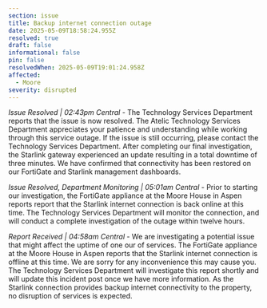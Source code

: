 ```yaml
---
section: issue
title: Backup internet connection outage
date: 2025-05-09T18:58:24.955Z
resolved: true
draft: false
informational: false
pin: false
resolvedWhen: 2025-05-09T19:01:24.958Z
affected:
  - Moore
severity: disrupted
---
```

*Issue Resolved | 02:43pm Central* - The Technology Services Department reports that the issue is now resolved. The Atelic Technology Services Department appreciates your patience and understanding while working through this service outage. If the issue is still occurring, please contact the Technology Services Department. After completing our final investigation, the Starlink gateway experienced an update resulting in a total downtime of three minutes. We have confirmed that connectivity has been restored on our FortiGate and Starlink management dashboards.

*Issue Resolved, Department Monitoring | 05:01am Central* - Prior to starting our investigation, the FortiGate appliance at the Moore House in Aspen reports report that the Starlink internet connection is back online at this time. The Technology Services Department will monitor the connection, and will conduct a complete investigation of the outage within twelve hours.

*Report Received | 04:58am Central* - We are investigating a potential issue that might affect the uptime of one our of services. The FortiGate appliance at the Moore House in Aspen reports that the Starlink internet connection is offline at this time. We are sorry for any inconvenience this may cause you. The Technology Services Department will investigate this report shortly and will update this incident post once we have more information. As the Starlink connection provides backup internet connectivity to the property, no disruption of services is expected.